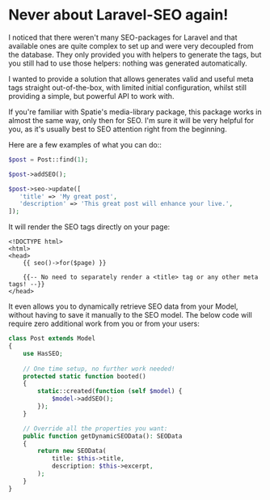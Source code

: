 # Never about Laravel-SEO again!

I noticed that there weren't many SEO-packages for Laravel and that available ones are quite complex to set up and were very decoupled from the database. They only provided you with helpers to generate the tags, but you still had to use those helpers: nothing was generated automatically.

I wanted to provide a solution that allows generates valid and useful meta tags straight out-of-the-box, with limited initial configuration, whilst still providing a simple, but powerful API to work with.

If you're familiar with Spatie's media-library package, this package works in almost the same way, only then for SEO. I'm sure it will be very helpful for you, as it's usually best to SEO attention right from the beginning.

Here are a few examples of what you can do::

```php
$post = Post::find(1);

$post->addSEO();

$post->seo->update([
   'title' => 'My great post',
   'description' => 'This great post will enhance your live.',
]);
```

It will render the SEO tags directly on your page:

```blade
<!DOCTYPE html>
<html>
<head>
    {{ seo()->for($page) }}
    
    {{-- No need to separately render a <title> tag or any other meta tags! --}}
</head>
```

It even allows you to dynamically retrieve SEO data from your Model, without having to save it manually to the SEO model. The below code will require zero additional work from you or from your users:

```php
class Post extends Model
{
    use HasSEO;
    
    // One time setup, no further work needed! 
    protected static function booted()
    {
        static::created(function (self $model) {
            $model->addSEO();
        });
    }    

    // Override all the properties you want:
    public function getDynamicSEOData(): SEOData
    {
        return new SEOData(
            title: $this->title,
            description: $this->excerpt,
        );
    }
}
```



